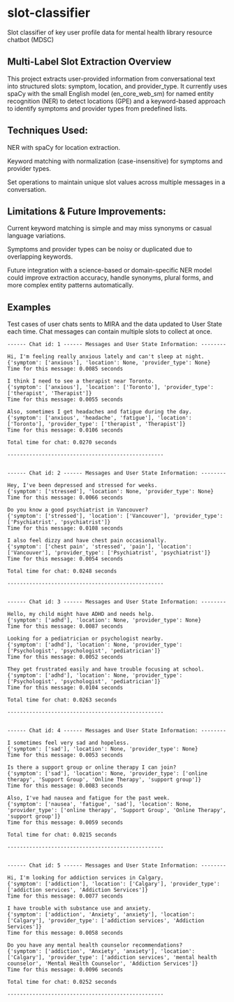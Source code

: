 # slot-classifier
Slot classifier of key user profile data for mental health library resource chatbot (MDSC)

## Multi-Label Slot Extraction Overview

This project extracts user-provided information from conversational text into structured slots: symptom, location, and provider_type. It currently uses spaCy with the small English model (en_core_web_sm) for named entity recognition (NER) to detect locations (GPE) and a keyword-based approach to identify symptoms and provider types from predefined lists.

## Techniques Used:

NER with spaCy for location extraction.

Keyword matching with normalization (case-insensitive) for symptoms and provider types.

Set operations to maintain unique slot values across multiple messages in a conversation.

## Limitations & Future Improvements:

Current keyword matching is simple and may miss synonyms or casual language variations.

Symptoms and provider types can be noisy or duplicated due to overlapping keywords.

Future integration with a science-based or domain-specific NER model could improve extraction accuracy, handle synonyms, plural forms, and more complex entity patterns automatically.

## Examples 
Test cases of user chats sents to MIRA and the data updated to User State each time. Chat messages can contain multiple slots to collect at once. 

```shell 
------ Chat id: 1 ------ Messages and User State Information: --------

Hi, I'm feeling really anxious lately and can't sleep at night.
{'symptom': ['anxious'], 'location': None, 'provider_type': None}
Time for this message: 0.0085 seconds

I think I need to see a therapist near Toronto.
{'symptom': ['anxious'], 'location': ['Toronto'], 'provider_type': ['therapist', 'Therapist']}
Time for this message: 0.0055 seconds

Also, sometimes I get headaches and fatigue during the day.
{'symptom': ['anxious', 'headache', 'fatigue'], 'location': ['Toronto'], 'provider_type': ['therapist', 'Therapist']}
Time for this message: 0.0106 seconds

Total time for chat: 0.0270 seconds

--------------------------------------------------


------ Chat id: 2 ------ Messages and User State Information: --------

Hey, I've been depressed and stressed for weeks.
{'symptom': ['stressed'], 'location': None, 'provider_type': None}
Time for this message: 0.0066 seconds

Do you know a good psychiatrist in Vancouver?
{'symptom': ['stressed'], 'location': ['Vancouver'], 'provider_type': ['Psychiatrist', 'psychiatrist']}
Time for this message: 0.0108 seconds

I also feel dizzy and have chest pain occasionally.
{'symptom': ['chest pain', 'stressed', 'pain'], 'location': ['Vancouver'], 'provider_type': ['Psychiatrist', 'psychiatrist']}
Time for this message: 0.0054 seconds

Total time for chat: 0.0248 seconds

--------------------------------------------------


------ Chat id: 3 ------ Messages and User State Information: --------

Hello, my child might have ADHD and needs help.
{'symptom': ['adhd'], 'location': None, 'provider_type': None}
Time for this message: 0.0087 seconds

Looking for a pediatrician or psychologist nearby.
{'symptom': ['adhd'], 'location': None, 'provider_type': ['Psychologist', 'psychologist', 'pediatrician']}
Time for this message: 0.0052 seconds

They get frustrated easily and have trouble focusing at school.
{'symptom': ['adhd'], 'location': None, 'provider_type': ['Psychologist', 'psychologist', 'pediatrician']}
Time for this message: 0.0104 seconds

Total time for chat: 0.0263 seconds

--------------------------------------------------


------ Chat id: 4 ------ Messages and User State Information: --------

I sometimes feel very sad and hopeless.
{'symptom': ['sad'], 'location': None, 'provider_type': None}
Time for this message: 0.0053 seconds

Is there a support group or online therapy I can join?
{'symptom': ['sad'], 'location': None, 'provider_type': ['online therapy', 'Support Group', 'Online Therapy', 'support group']}
Time for this message: 0.0083 seconds

Also, I've had nausea and fatigue for the past week.
{'symptom': ['nausea', 'fatigue', 'sad'], 'location': None, 'provider_type': ['online therapy', 'Support Group', 'Online Therapy', 'support group']}
Time for this message: 0.0059 seconds

Total time for chat: 0.0215 seconds

--------------------------------------------------


------ Chat id: 5 ------ Messages and User State Information: --------

Hi, I'm looking for addiction services in Calgary.
{'symptom': ['addiction'], 'location': ['Calgary'], 'provider_type': ['addiction services', 'Addiction Services']}
Time for this message: 0.0077 seconds

I have trouble with substance use and anxiety.
{'symptom': ['addiction', 'Anxiety', 'anxiety'], 'location': ['Calgary'], 'provider_type': ['addiction services', 'Addiction Services']}
Time for this message: 0.0058 seconds

Do you have any mental health counselor recommendations?
{'symptom': ['addiction', 'Anxiety', 'anxiety'], 'location': ['Calgary'], 'provider_type': ['addiction services', 'mental health counselor', 'Mental Health Counselor', 'Addiction Services']}
Time for this message: 0.0096 seconds

Total time for chat: 0.0252 seconds

--------------------------------------------------
```